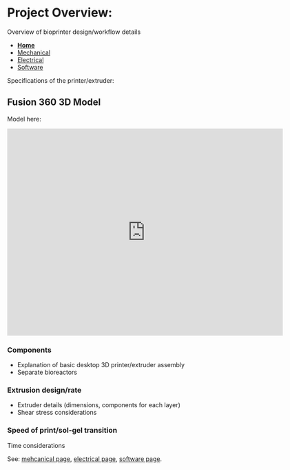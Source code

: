 # Project Overview: 

Overview of bioprinter design/workflow details

- **[Home](/3-DPrintingCornealOrganoids/index)**
- [Mechanical](/3-DPrintingCornealOrganoids/mechanical)
- [Electrical](/3-DPrintingCornealOrganoids/electrical)
- [Software](/3-DPrintingCornealOrganoids/software)

Specifications of the printer/extruder:
## Fusion 360 3D Model
Model here:
<iframe src="https://vanderbilt394.autodesk360.com/shares/public/SH919a0QTf3c32634dcfff3f842e03518f28?mode=embed" width="640" height="480" allowfullscreen="true" webkitallowfullscreen="true" mozallowfullscreen="true"  frameborder="0"></iframe>


### Components
- Explanation of basic desktop 3D printer/extruder assembly
- Separate bioreactors

### Extrusion design/rate
- Extruder details (dimensions, components for each layer)
- Shear stress considerations

### Speed of print/sol-gel transition
Time considerations

See: [mehcanical page](/3-DPrintingCornealOrganoids/mechanical), [electrical page](/3-DPrintingCornealOrganoids/electrical), [software page](/3-DPrintingCornealOrganoids/mechanical).


